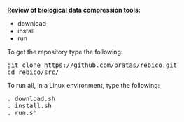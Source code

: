 <b>Review of biological data compression tools:</b>
<ul> 
	<li>download</li>
	<li>install</li>
	<li>run</li>
</ul>

To get the repository type the following:
<pre>
git clone https://github.com/pratas/rebico.git
cd rebico/src/
</pre>

To run all, in a Linux environment, type the following:
<pre>
. download.sh
. install.sh
. run.sh
</pre>
